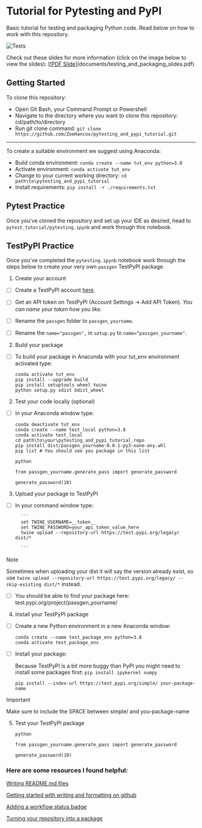 # Tutorial for Pytesting and PyPI

Basic tutorial for testing and packaging Python code. Read below on how to work with this repository.

![Tests](https://github.com/ZoeHancox/pytesting_and_pypi_tutorial/actions/workflows/tests.yml/badge.svg)

Check out these slides for more information (click on the image below to view the slides):
[[!PDF Slide](documents/slide_thumbnail.png)](documents/testing_and_packaging_slides.pdf)

## Getting Started

To clone this repository:

- Open Git Bash, your Command Prompt or Powershell
- Navigate to the directory where you want to clone this repository: cd/path/to/directory
- Run git clone command: `git clone https://github.com/ZoeHancox/pytesting_and_pypi_tutorial.git`

---

To create a suitable environment we suggest using Anaconda:

- Build conda environment: `conda create --name tut_env python=3.8`
- Activate environment: `conda activate tut_env`
- Change to your current working directory: `cd path\to\pytesting_and_pypi_tutorial`
- Install requirements: `pip install -r ./requirements.txt`


## Pytest Practice

Once you've cloned the repository and set up your IDE as desired, head to `pytest_tutorial/pytesting.ipynb` and work through this notebook.

## TestPyPI Practice

Once you've completed the `pytesting.ipynb` notebook work through the steps below to create your very own `passgen` TestPyPI package.

1. Create your account

- [ ] Create a TestPyPI account [here](https://test.pypi.org/account/register/).

- [ ] Get an API token on TestPyPI (Account Settings -> Add API Token). _You can name your token how you like_.

- [ ] Rename the `passgen` folder to `passgen_yourname`.

- [ ] Rename the `name="passgen",` in `setup.py` to `name="passgen_yourname"`.

2. Build your package

- [ ] To build your package in Anaconda with your tut_env environment activated type:
    ```
    conda activate tut_env
    pip install --upgrade build
    pip install setuptools wheel twine
    python setup.py sdist bdist_wheel
    ```


2. Test your code locally (optional)

- [ ] In your Anaconda window type:

    ```
    conda deactivate tut_env
    conda create --name test_local python=3.8
    conda activate test_local
    cd path\to\your\pytesting_and_pypi_tutorial_repo
    pip install dist/passgen_yourname-0.0.1-py3-none-any.whl
    pip list # You should see you package in this list
    ```

    ```
    python

    from passgen_yourname.generate_pass import generate_password

    generate_password(10)
    ```




3. Upload your package to TestPyPI

- [ ] In your command window type:

        ```
        set TWINE_USERNAME=__token__
        set TWINE_PASSWORD=your_api_token_value_here
        twine upload --repository-url https://test.pypi.org/legacy/ dist/*

        ```

> [!NOTE] 
> Sometimes when uploading your dist it will say the version already exist, so use `twine upload --repository-url https://test.pypi.org/legacy/ --skip-existing dist/*` instead.


- [ ] You should be able to find your package here: test.pypi.org/project/passgen_yourname/

4. Install your TestPyPI package 

- [ ] Create a new Python environment in a new Anaconda window:

    ```
    conda create --name test_package_env python=3.8
    conda activate test_package_env
    ```

- [ ] Install your package:

    Because TestPyPI is a bit more buggy than PyPI you might need to install some packages first:
    `pip install ipykernel numpy` 

    `pip install --index-url https://test.pypi.org/simple/ your-package-name`

> [!IMPORTANT] 
> Make sure to include the SPACE between simple/ and you-package-name




    

5. Test your TestPyPI package

    ```
    python

    from passgen_yourname.generate_pass import generate_password

    generate_password(10)
    ```



### Here are some resources I found helpful:

[Writing README.md files](https://www.makeareadme.com/)

[Getting started with writing and formatting on github](https://docs.github.com/en/get-started/writing-on-github/getting-started-with-writing-and-formatting-on-github/basic-writing-and-formatting-syntax)

[Adding a workflow status badge](https://docs.github.com/en/actions/monitoring-and-troubleshooting-workflows/adding-a-workflow-status-badge 
)

[Turning your repository into a package](https://www.youtube.com/watch?v=Kz6IlDCyOUY&ab_channel=pixegamihttps://packaging.python.org/en/latest/tutorials/packaging-projects/)